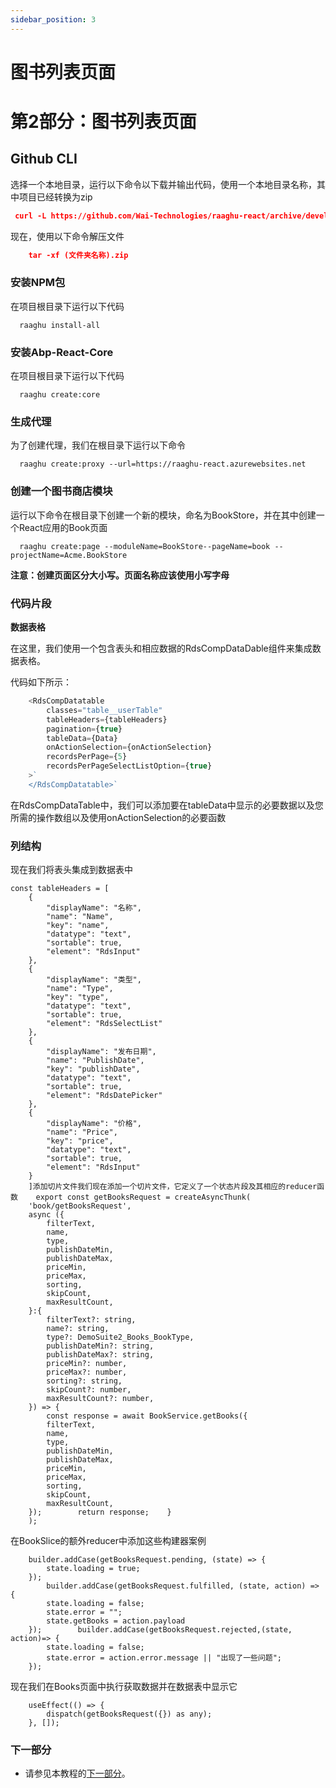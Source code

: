 ```yaml
---
sidebar_position: 3
---
```


# 图书列表页面
# 第2部分：图书列表页面

Github CLI
----------

选择一个本地目录，运行以下命令以下载并输出代码，使用一个本地目录名称，其中项目已经转换为zip

```json
 curl -L https://github.com/Wai-Technologies/raaghu-react/archive/development-abp.zip --output (文件夹名称).zip
```

现在，使用以下命令解压文件

```json
    tar -xf (文件夹名称).zip
```

### 安装NPM包

在项目根目录下运行以下代码

```shell
  raaghu install-all
```

### 安装Abp-React-Core

在项目根目录下运行以下代码

```shell
  raaghu create:core
```

### 生成代理

为了创建代理，我们在根目录下运行以下命令

```shell
  raaghu create:proxy --url=https://raaghu-react.azurewebsites.net
```

### 创建一个图书商店模块

运行以下命令在根目录下创建一个新的模块，命名为BookStore，并在其中创建一个React应用的Book页面

```shell
  raaghu create:page --moduleName=BookStore--pageName=book --projectName=Acme.BookStore
```

**注意：创建页面区分大小写。页面名称应该使用小写字母**

### 代码片段

**数据表格**

在这里，我们使用一个包含表头和相应数据的RdsCompDataDable组件来集成数据表格。

代码如下所示：

```javascript
    <RdsCompDatatable
        classes="table__userTable"
        tableHeaders={tableHeaders}
        pagination={true}
        tableData={Data}
        onActionSelection={onActionSelection}
        recordsPerPage={5}
        recordsPerPageSelectListOption={true}
    >`
    </RdsCompDatatable>`
```

在RdsCompDataTable中，我们可以添加要在tableData中显示的必要数据以及您所需的操作数组以及使用onActionSelection的必要函数

### 列结构

现在我们将表头集成到数据表中

```shell
const tableHeaders = [
    {
        "displayName": "名称",
        "name": "Name",
        "key": "name",
        "datatype": "text",
        "sortable": true,
        "element": "RdsInput"
    },
    {
        "displayName": "类型",
        "name": "Type",
        "key": "type",
        "datatype": "text",
        "sortable": true,
        "element": "RdsSelectList"
    },
    {
        "displayName": "发布日期",
        "name": "PublishDate",
        "key": "publishDate",
        "datatype": "text",
        "sortable": true,
        "element": "RdsDatePicker"
    },
    {
        "displayName": "价格",
        "name": "Price",
        "key": "price",
        "datatype": "text",
        "sortable": true,
        "element": "RdsInput"
    }
    ]添加切片文件我们现在添加一个切片文件，它定义了一个状态片段及其相应的reducer函数    export const getBooksRequest = createAsyncThunk(
    'book/getBooksRequest',
    async ({
        filterText,
        name,
        type,
        publishDateMin,
        publishDateMax,
        priceMin,
        priceMax,
        sorting,
        skipCount,
        maxResultCount,
    }:{
        filterText?: string,
        name?: string,
        type?: DemoSuite2_Books_BookType,
        publishDateMin?: string,
        publishDateMax?: string,
        priceMin?: number,
        priceMax?: number,
        sorting?: string,
        skipCount?: number,
        maxResultCount?: number,
    }) => {
        const response = await BookService.getBooks({
        filterText,
        name,
        type,
        publishDateMin,
        publishDateMax,
        priceMin,
        priceMax,
        sorting,
        skipCount,
        maxResultCount,
    });        return response;    }
    );
```

在BookSlice的额外reducer中添加这些构建器案例

```shell
    builder.addCase(getBooksRequest.pending, (state) => {
        state.loading = true;
    });
        builder.addCase(getBooksRequest.fulfilled, (state, action) => {
        state.loading = false;
        state.error = "";
        state.getBooks = action.payload
    });        builder.addCase(getBooksRequest.rejected,(state, action)=> {
        state.loading = false;
        state.error = action.error.message || "出现了一些问题";
    });
```

现在我们在Books页面中执行获取数据并在数据表中显示它

```shell
    useEffect(() => {
        dispatch(getBooksRequest({}) as any);
    }, []);
```

### 下一部分

* 请参见本教程的[下一部分](Creating-Updating-And-Deleting-Book.md)。
